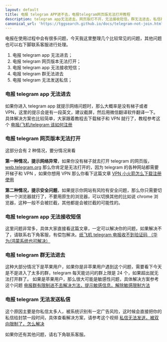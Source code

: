 ```yaml
---
layout: default
title: 电报 telegram APP进不去，电报telegram网页版无法打开教程
description: telegram app无法进去，网页版打不开，无法接收短信，群无法进去，私信被双向限制，种种问题都是可以解决的，解决方案本文都详细了提供，如果无法解决也可以右下角联系客服来处理。
canonical_url: 'https://tggsearch.github.io/docs/telegram-not-join.html'
---
```

电报在使用过程中会有很多问题，今天我这里整理几个比较常见的问题，其他问题也可以右下脚联系客服进行处理。

1. 电报 telegram app 无法进去；
2. 电报 telegram 网页版本无法打开；
3. 电报 telegram app 无法接收短信；
4. 电报 telegram 群无法进去
5. 电报 telegram 无法发送私信；

###  电报 telegram app 无法进去
如果你进入 telegram app 就提示网络问题时，那么大概率是没有梯子或者 VPN，这里的提示会是有一段英文，建议截屏，然后用微信翻译软件翻译一下。具体解决方案也比较简单，大家跟着教程去下载梯子和 VPN 就行了，教程参考这个 [电报/飞机/telegram 该如何注册](./register.html) 

### 电报 telegram 网页版本无法打开
这部分会有 2 种情况，要分情况来看

**第一种情况，提示网络异常**，如果你没有梯子就去打开 telegram 的网页版，[web.telegram.org](./302.html?target=https://web.telegram.org) 那么你肯定是无法打开的，因为 telegram 的各种网站都需要开梯子和 VPN ，如果你想用 VPN 那么你看下这篇文章 [VPN 小火箭怎么下载注册使用](./vpn.html)

**第二种情况，提示安全问题**，如果提示你网站有风险有安全问题，那么你只需要切换一个浏览器就行了，不要用原生的浏览器，可以切换其他的比如说 chrome 浏览器，这种一般不会被拦截，其他都是会被拦截的可能性的。

### 电报 telegram app 无法接收短信
这里问题非常多，具体大家直接看这篇文章，一定可以解决你的问题，如果解决不了，请联系右下角客服，有偿包解决。[纸飞机 telegram 电报收不到验证码 （华为/鸿蒙系统也可解决）](./telegram-no-sms-code.html)

### 电报 telegram 群无法进去
这种大部分情况下是苹果用户，如果你是非苹果用户遇到这个问题，需要看下今天是不是进入了太多的群，telegram 每天能访问的群上限是 24 个，如果超出就无法打开群了。
如果是苹果用户，那么很大可能是敏感性问题，具体解决方案参考这个问题 [电报群有限制进不去解决方法，提示敏感信息，解除敏感限制方法](./telegram-group-spc.html)

### 电报 telegram 无法发送私信
这个原因主要是你私信太多人，被系统识别有一定广告风险，这时候会直接把你的私信给封禁一段时间，具体查看解决方案，请参考这个视频 [私信无法发送，被双向限制了，怎么解决](./302.html?target=https://v.douyin.com/UAw4MUh/)

如果你还有其他问题，请右下角联系客服。